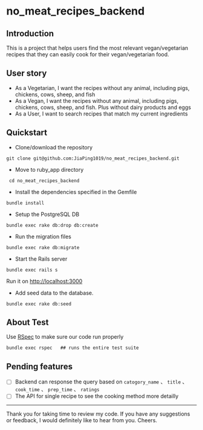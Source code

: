 # no_meat_recipes_backend

## Introduction

This is a project that helps users find the most relevant vegan/vegetarian recipes that they can easily cook for their vegan/vegetarian food.

## User story

- As a Vegetarian, I want the recipes without any animal, including pigs, chickens, cows, sheep, and fish
- As a Vegan, I want the recipes without any animal, including pigs, chickens, cows, sheep, and fish. Plus without dairy products and eggs 
- As a User, I want to search recipes that match my current ingredients

## Quickstart

- Clone/download the repository
```
git clone git@github.com:JiaPing1019/no_meat_recipes_backend.git
```

- Move to ruby_app directory
```
 cd no_meat_recipes_backend  
```

- Install the dependencies specified in the Gemfile
```
bundle install
```

- Setup the PostgreSQL DB
```
bundle exec rake db:drop db:create
```

- Run the migration files
```
bundle exec rake db:migrate
```

- Start the Rails server
```
bundle exec rails s
```
Run it on [http://localhost:3000](http://localhost:3000)

- Add seed data to the database.
```
bundle exec rake db:seed
```

## About Test

Use [RSpec](http://rspec.info/) to make sure our code run properly

```
bundle exec rspec   ## runs the entire test suite
```

## Pending features

- [ ] Backend can response the query based on `catogory_name` 、 `title` 、 `cook_time` 、 `prep_time`  、 `ratings`  
- [ ] The API for single recipe to see the cooking method more detailly  

-----------
Thank you for taking time to review my code. If you have any suggestions or feedback, I would definitely like to hear from you. Cheers. 
